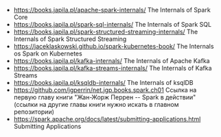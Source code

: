 - https://books.japila.pl/apache-spark-internals/ The Internals of Spark Core
- https://books.japila.pl/spark-sql-internals/ The Internals of Spark SQL
- https://books.japila.pl/spark-structured-streaming-internals/ The Internals of Spark Structured Streaming
- https://jaceklaskowski.github.io/spark-kubernetes-book/ The Internals os Spark on Kubernetes
- https://books.japila.pl/kafka-internals/ The Internals of Apache Kafka
- https://books.japila.pl/kafka-streams-internals/ The Internals of Kafka Streams
- https://books.japila.pl/ksqldb-internals/ The Internals of ksqlDB
- https://github.com/jgperrin/net.jgp.books.spark.ch01 Ссылка на первую главу книги "Жан-Жорж Перрен -- Spark в действии" (ссылки на другие главы книги нужно искать в главном репозитории)
- https://spark.apache.org/docs/latest/submitting-applications.html Submitting Applications
